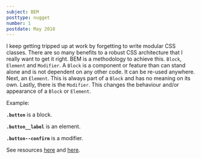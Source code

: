 ```yaml
---
subject: BEM
posttype: nugget
number: 1
postdate: May 2018
---
```


I keep getting tripped up at work by forgetting to write modular CSS classes. There are so many benefits to a robust CSS architecture that I really want to get it right. BEM is a methodology to achieve this. `Block`, `Element` and `Modifier`. A `Block` is a component or feature than can stand alone and is not dependent on any other code. It can be re-used anywhere. Next, an `Element`. This is always part of a `Block` and has no meaning on its own. Lastly, there is the `Modifier`. This changes the behaviour and/or appearance of a `Block` or `Element`.

Example:

**`.button`** is a block.

**`.button__label`** is an element.

**`.button--confirm`** is a modifier.

See resources [here](http://getbem.com/introduction/) and [here](https://zellwk.com/blog/css-architecture-1/).
